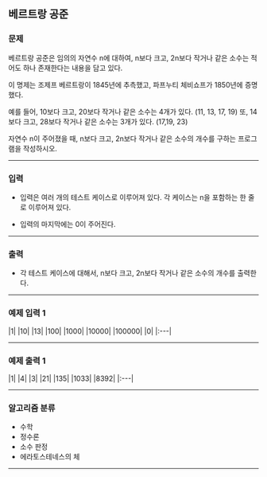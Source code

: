 베르트랑 공준
-------------
### 문제

베르트랑 공준은 임의의 자연수 n에 대하여, n보다 크고, 2n보다 작거나 같은 소수는 적어도 하나 존재한다는 내용을 담고 있다.

이 명제는 조제프 베르트랑이 1845년에 추측했고, 파프누티 체비쇼프가 1850년에 증명했다.

예를 들어, 10보다 크고, 20보다 작거나 같은 소수는 4개가 있다. (11, 13, 17, 19) 또, 14보다 크고, 28보다 작거나 같은 소수는 3개가 있다. (17,19, 23)

자연수 n이 주어졌을 때, n보다 크고, 2n보다 작거나 같은 소수의 개수를 구하는 프로그램을 작성하시오. 

- - -

### 입력
* 입력은 여러 개의 테스트 케이스로 이루어져 있다. 각 케이스는 n을 포함하는 한 줄로 이루어져 있다.

* 입력의 마지막에는 0이 주어진다.

- - -

### 출력
* 각 테스트 케이스에 대해서, n보다 크고, 2n보다 작거나 같은 소수의 개수를 출력한다.

- - -

### 예제 입력 1
|1|
|10|
|13|
|100|
|1000|
|10000|
|100000|
|0|
|:---|

- - -

### 예제 출력 1
|1|
|4|
|3|
|21|
|135|
|1033|
|8392|
|:---|

- - -

### 알고리즘 분류
* 수학
* 정수론
* 소수 판정
* 에라토스테네스의 체

- - -
